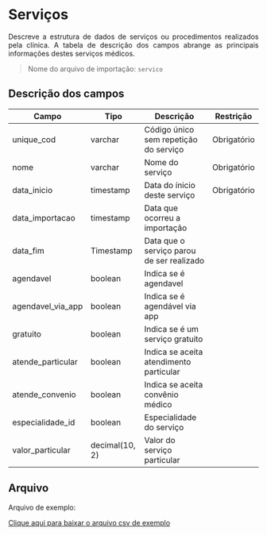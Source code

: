# Serviços
<p align="justify"> 
Descreve a estrutura de dados de serviços ou procedimentos realizados pela clínica. A tabela de descrição dos campos abrange as principais informações destes serviços médicos.
 </p>

> Nome do arquivo de importação: `servico`

 ## Descrição dos campos

| Campo                       | Tipo      | Descrição                                                                  | Restrição       |
|-----------------------------|-----------|----------------------------------------------------------------------------|-----------------|
| unique_cod                 | varchar     | Código único sem repetição do serviço                       |     Obrigatório            |
| nome               | varchar | Nome do serviço                                      |   Obrigatório              |
| data_inicio          | timestamp     | Data do ínicio deste serviço                   |   Obrigatório              |
| data_importacao    | timestamp     | Data que ocorreu a importação     |                 |
| data_fim | Timestamp     |   Data que o serviço parou de ser realizado        |                 |
| agendavel            | boolean |   Indica se é agendavel      |                 |
| agendavel_via_app               | boolean | Indica se é agendável via app                 |                 |
| gratuito     | boolean   | Indica se é um serviço gratuito                                  |                 |
| atende_particular     | boolean   | Indica se aceita atendimento particular                                  |                 |
| atende_convenio     | boolean   | Indica se aceita convênio médico                                 |                 |
| especialidade_id     | boolean   | Especialidade do serviço                                 |                 |
| valor_particular     |  decimal(10, 2)   | Valor do serviço particular                           |                 |


## Arquivo
<p align="justify">Arquivo de exemplo:</p>

[Clique aqui para baixar o arquivo csv de exemplo](arquivos_exemplos/servico.csv ':ignore')